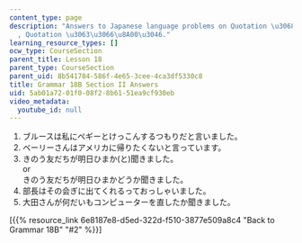```yaml
---
content_type: page
description: "Answers to Japanese language problems on Quotation \u3068\u8A00\u3046\
  , Quotation \u3063\u3066\u8A00\u3046."
learning_resource_types: []
ocw_type: CourseSection
parent_title: Lesson 18
parent_type: CourseSection
parent_uid: 8b541784-586f-4e65-3cee-4ca3df5330c8
title: Grammar 18B Section II Answers
uid: 5ab01a72-01f0-08f2-8b61-51ea9cf930eb
video_metadata:
  youtube_id: null
---
```


1.  ブルースは私にペギーとけっこんするつもりだと言いました。
2.  ベーリーさんはアメリカに帰りたくないと言っています。
3.  きのう友だちが明日ひまか(と)聞きました。  
    or  
    きのう友だちが明日ひまかどうか聞きました。
4.  部長はその会ぎに出てくれるっておっしゃいました。
5.  大田さんが何だいもコンピューターを直したか聞きました。

\[{{% resource_link 6e8187e8-d5ed-322d-f510-3877e509a8c4 "Back to Grammar 18B" "#2" %}}\]